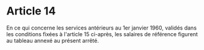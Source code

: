 # Article 14

En ce qui concerne les services antérieurs au 1er janvier 1960, validés dans les conditions fixées à l'article 15 ci-après, les salaires de référence figurent au tableau annexé au présent arrêté.
